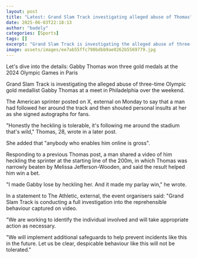 ```yaml
---
layout: post
title: "Latest: Grand Slam Track investigating alleged abuse of Thomas"
date: 2025-06-03T22:18:13
author: "badely"
categories: [Sports]
tags: []
excerpt: "Grand Slam Track is investigating the alleged abuse of three-time Olympic gold medallist Gabby Thomas at a meet in Philadelphia over the weekend."
image: assets/images/ee7ab55ffc790bdbb9ae0262b5569779.jpg
---
```


Let's dive into the details: Gabby Thomas won three gold medals at the 2024 Olympic Games in Paris

Grand Slam Track is investigating the alleged abuse of three-time Olympic gold medallist Gabby Thomas at a meet in Philadelphia over the weekend.

The American sprinter posted on X, external on Monday to say that a man had followed her around the track and then shouted personal insults at her as she signed autographs for fans.

"Honestly the heckling is tolerable, it's following me around the stadium that's wild," Thomas, 28, wrote in a later post.

She added that "anybody who enables him online is gross".

Responding to a previous Thomas post, a man shared a video of him heckling the sprinter at the starting line of the 200m, in which Thomas was narrowly beaten by Melissa Jefferson-Wooden, and said the result helped him win a bet.

"I made Gabby lose by heckling her. And it made my parlay win," he wrote.

In a statement to The Athletic, external, the event organisers said: "Grand Slam Track is conducting a full investigation into the reprehensible behaviour captured on video.

"We are working to identify the individual involved and will take appropriate action as necessary.

"We will implement additional safeguards to help prevent incidents like this in the future. Let us be clear, despicable behaviour like this will not be tolerated."


